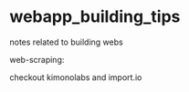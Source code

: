 webapp_building_tips
====================

notes related to building webs

web-scraping:

checkout kimonolabs and import.io

